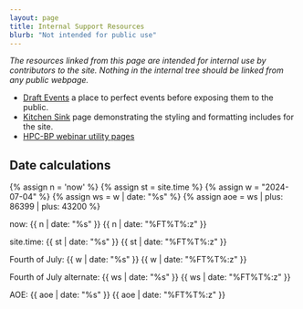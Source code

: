 ```yaml
---
layout: page
title: Internal Support Resources
blurb: "Not intended for public use"
---
```


*The resources linked from this page are intended for internal use by contributors to the site.  Nothing in the internal tree should be linked from any public webpage.*

- [Draft Events](events-draft)  a place to perfect events before exposing them to the public.
- [Kitchen Sink](kitchen-sink.html) page demonstrating the styling and formatting includes for the site.
- [HPC-BP webinar utility pages](hpcbp-webinars)

## Date calculations

{% assign n = 'now' %}
{% assign st = site.time %}
{% assign w = "2024-07-04" %}
{% assign ws = w | date: "%s" %}
{% assign aoe = ws | plus: 86399 | plus: 43200 %}

now: {{ n | date: "%s" }} {{ n | date: "%FT%T%:z" }}

site.time: {{ st | date: "%s" }} {{ st | date: "%FT%T%:z" }}

Fourth of July: {{ w | date: "%s" }} {{ w | date: "%FT%T%:z" }}

Fourth of July alternate: {{ ws | date: "%s" }} {{ ws | date: "%FT%T%:z" }}

AOE: {{ aoe | date: "%s" }} {{ aoe | date: "%FT%T%:z" }}
